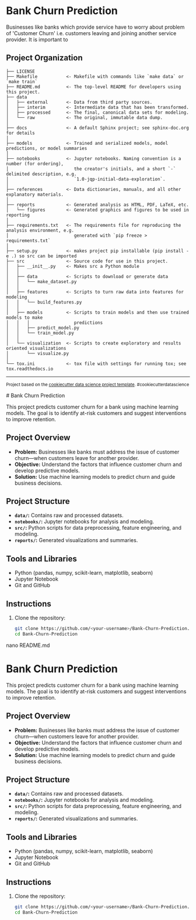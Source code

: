 Bank Churn Prediction
==============================

Businesses like banks which provide service have to worry about problem of 'Customer Churn' i.e. customers leaving and joining another service provider. It is important to

Project Organization
------------

    ├── LICENSE
    ├── Makefile           <- Makefile with commands like `make data` or `make train`
    ├── README.md          <- The top-level README for developers using this project.
    ├── data
    │   ├── external       <- Data from third party sources.
    │   ├── interim        <- Intermediate data that has been transformed.
    │   ├── processed      <- The final, canonical data sets for modeling.
    │   └── raw            <- The original, immutable data dump.
    │
    ├── docs               <- A default Sphinx project; see sphinx-doc.org for details
    │
    ├── models             <- Trained and serialized models, model predictions, or model summaries
    │
    ├── notebooks          <- Jupyter notebooks. Naming convention is a number (for ordering),
    │                         the creator's initials, and a short `-` delimited description, e.g.
    │                         `1.0-jqp-initial-data-exploration`.
    │
    ├── references         <- Data dictionaries, manuals, and all other explanatory materials.
    │
    ├── reports            <- Generated analysis as HTML, PDF, LaTeX, etc.
    │   └── figures        <- Generated graphics and figures to be used in reporting
    │
    ├── requirements.txt   <- The requirements file for reproducing the analysis environment, e.g.
    │                         generated with `pip freeze > requirements.txt`
    │
    ├── setup.py           <- makes project pip installable (pip install -e .) so src can be imported
    ├── src                <- Source code for use in this project.
    │   ├── __init__.py    <- Makes src a Python module
    │   │
    │   ├── data           <- Scripts to download or generate data
    │   │   └── make_dataset.py
    │   │
    │   ├── features       <- Scripts to turn raw data into features for modeling
    │   │   └── build_features.py
    │   │
    │   ├── models         <- Scripts to train models and then use trained models to make
    │   │   │                 predictions
    │   │   ├── predict_model.py
    │   │   └── train_model.py
    │   │
    │   └── visualization  <- Scripts to create exploratory and results oriented visualizations
    │       └── visualize.py
    │
    └── tox.ini            <- tox file with settings for running tox; see tox.readthedocs.io


--------

<p><small>Project based on the <a target="_blank" href="https://drivendata.github.io/cookiecutter-data-science/">cookiecutter data science project template</a>. #cookiecutterdatascience</small></p>
# Bank Churn Prediction

This project predicts customer churn for a bank using machine learning models. The goal is to identify at-risk customers and suggest interventions to improve retention.

## Project Overview
- **Problem:** Businesses like banks must address the issue of customer churn—when customers leave for another provider.
- **Objective:** Understand the factors that influence customer churn and develop predictive models.
- **Solution:** Use machine learning models to predict churn and guide business decisions.

## Project Structure
- **`data/`:** Contains raw and processed datasets.
- **`notebooks/`:** Jupyter notebooks for analysis and modeling.
- **`src/`:** Python scripts for data preprocessing, feature engineering, and modeling.
- **`reports/`:** Generated visualizations and summaries.

## Tools and Libraries
- Python (pandas, numpy, scikit-learn, matplotlib, seaborn)
- Jupyter Notebook
- Git and GitHub

## Instructions
1. Clone the repository:
   ```bash
   git clone https://github.com/<your-username>/Bank-Churn-Prediction.git
   cd Bank-Churn-Prediction


nano README.md

# Bank Churn Prediction

This project predicts customer churn for a bank using machine learning models. The goal is to identify at-risk customers and suggest interventions to improve retention.

## Project Overview
- **Problem:** Businesses like banks must address the issue of customer churn—when customers leave for another provider.
- **Objective:** Understand the factors that influence customer churn and develop predictive models.
- **Solution:** Use machine learning models to predict churn and guide business decisions.

## Project Structure
- **`data/`:** Contains raw and processed datasets.
- **`notebooks/`:** Jupyter notebooks for analysis and modeling.
- **`src/`:** Python scripts for data preprocessing, feature engineering, and modeling.
- **`reports/`:** Generated visualizations and summaries.

## Tools and Libraries
- Python (pandas, numpy, scikit-learn, matplotlib, seaborn)
- Jupyter Notebook
- Git and GitHub

## Instructions
1. Clone the repository:
   ```bash
   git clone https://github.com/<your-username>/Bank-Churn-Prediction.git
   cd Bank-Churn-Prediction
